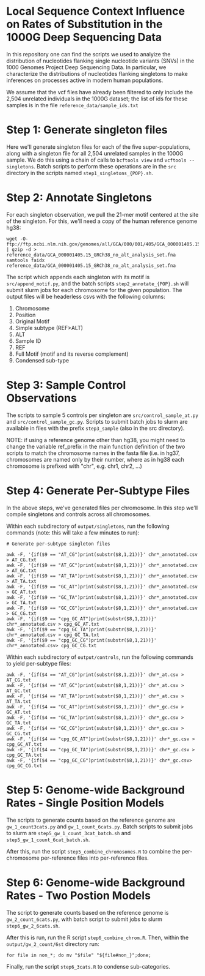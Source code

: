 # Local Sequence Context Influence on Rates of Substitution in the 1000G Deep Sequencing Data

In this repository one can find the scripts we used to analyize the distribution of nucleotides flanking single nucleotide variants (SNVs) in the 1000 Genomes Project Deep Sequencing Data. In particular, we characterize the distributions of nucleotides flanking singletons to make inferences on processes active in modern human populations.

We assume that the vcf files have already been filtered to only include the 2,504 unrelated individuals in the 1000G dataset; the list of ids for these samples is in the file `reference_data/sample_ids.txt`

# Step 1: Generate singleton files

Here we'll generate singleton files for each of the five super-populations, along with a singleton file for all 2,504 unrelated samples in the 1000G sample. We do this using a chain of calls to `bcftools view` and `vcftools --singletons`. Batch scripts to perform these operations are in the `src` directory in the scripts named `step1_singletons_{POP}.sh`.

# Step 2: Annotate Singletons

For each singleton observation, we pull the 21-mer motif centered at the site of the singleton. For this, we'll need a copy of the human reference genome hg38:

```{bash}
wget -O- ftp://ftp.ncbi.nlm.nih.gov/genomes/all/GCA/000/001/405/GCA_000001405.15_GRCh38/seqs_for_alignment_pipelines.ucsc_ids/GCA_000001405.15_GRCh38_no_alt_analysis_set.fna.gz | gzip -d > reference_data/GCA_000001405.15_GRCh38_no_alt_analysis_set.fna
samtools faidx reference_data/GCA_000001405.15_GRCh38_no_alt_analysis_set.fna
```

The script which appends each singleton with its motif is `src/append_motif.py`, and the batch scripts `step2_annotate_{POP}.sh` will submit slurm jobs for each chromosome for the given population. The output files will be headerless csvs with the following columns:

1. Chromosome
2. Position
3. Original Motif
4. Simple subtype (REF>ALT)
5. ALT
6. Sample ID
7. REF
8. Full Motif (motif and its reverse complement)
9. Condensed sub-type

# Step 3: Sample Control Observations

The scripts to sample 5 controls per singleton are `src/control_sample_at.py` and `src/control_sample_gc.py`. Scripts to submit batch jobs to slurm are available in files with the prefix `step3_sample` (also in the src directory).

NOTE: if using a reference genome other than hg38, you might need to change the variable ref_prefix in the main function definition of the two scripts to match the chromosome names in the fasta file (i.e. in hg37, chromosomes are named only by their number, where as in hg38 each chromosome is prefixed with "chr", e.g. chr1, chr2, ...)

# Step 4: Generate Per-Subtype Files

In the above steps, we've generated files per chromosome. In this step we'll compile singletons and controls across all chromosomes.

Within each subdirectory of `output/singletons`, run the following commands (note: this will take a few minutes to run):

```{bash}
# Generate per-subtype singleton files

awk -F, '{if($9 == "AT_CG")print(substr($8,1,21))}' chr*_annotated.csv > AT_CG.txt
awk -F, '{if($9 == "AT_GC")print(substr($8,1,21))}' chr*_annotated.csv > AT_GC.txt
awk -F, '{if($9 == "AT_TA")print(substr($8,1,21))}' chr*_annotated.csv > AT_TA.txt
awk -F, '{if($9 == "GC_AT")print(substr($8,1,21))}' chr*_annotated.csv > GC_AT.txt
awk -F, '{if($9 == "GC_TA")print(substr($8,1,21))}' chr*_annotated.csv > GC_TA.txt
awk -F, '{if($9 == "GC_CG")print(substr($8,1,21))}' chr*_annotated.csv > GC_CG.txt
awk -F, '{if($9 == "cpg_GC_AT")print(substr($8,1,21))}' chr*_annotated.csv > cpg_GC_AT.txt
awk -F, '{if($9 == "cpg_GC_TA")print(substr($8,1,21))}' chr*_annotated.csv > cpg_GC_TA.txt
awk -F, '{if($9 == "cpg_GC_CG")print(substr($8,1,21))}' chr*_annotated.csv> cpg_GC_CG.txt
```

Within each subdirectory of  `output/controls`, run the following commands to yield per-subtype files:

```{bash}
awk -F, '{if($4 == "AT_CG")print(substr($8,1,21))}' chr*_at.csv > AT_CG.txt
awk -F, '{if($4 == "AT_GC")print(substr($8,1,21))}' chr*_at.csv > AT_GC.txt
awk -F, '{if($4 == "AT_TA")print(substr($8,1,21))}' chr*_at.csv > AT_TA.txt
awk -F, '{if($4 == "GC_AT")print(substr($8,1,21))}' chr*_gc.csv > GC_AT.txt
awk -F, '{if($4 == "GC_TA")print(substr($8,1,21))}' chr*_gc.csv > GC_TA.txt
awk -F, '{if($4 == "GC_CG")print(substr($8,1,21))}' chr*_gc.csv > GC_CG.txt
awk -F, '{if($4 == "cpg_GC_AT")print(substr($8,1,21))}' chr*_gc.csv > cpg_GC_AT.txt
awk -F, '{if($4 == "cpg_GC_TA")print(substr($8,1,21))}' chr*_gc.csv > cpg_GC_TA.txt
awk -F, '{if($4 == "cpg_GC_CG")print(substr($8,1,21))}' chr*_gc.csv> cpg_GC_CG.txt
```

# Step 5: Genome-wide Background Rates - Single Position Models

The scripts to generate counts based on the reference genome are `gw_1_count3cats.py` and `gw_1_count_6cats.py`. Batch scripts to submit jobs to slurm are `step5_gw_1_count_3cat_batch.sh` and `step5_gw_1_count_6cat_batch.sh`.

After this, run the script `step5_combine_chromosomes.R` to combine the per-chromosome per-reference files into per-reference files.

# Step 6: Genome-wide Background Rates - Two Postion Models

The script to generate counts based on the reference genome is `gw_2_count_6cats.py`, with batch script to submit jobs to slurm `step6_gw_2_6cats.sh`.

After this is run, run the R script `step6_combine_chrom.R`. Then, within the `output/gw_2_count/6st` directory run:

```{bash}
for file in non_*; do mv "$file" "${file#non_}";done;
```

Finally, run the script `step6_3cats.R` to condense sub-categories.

